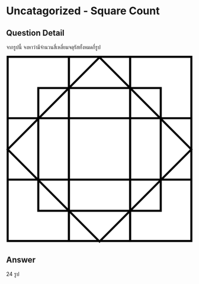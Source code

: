 # Uncatagorized - Square Count
## Question Detail
จากรูปนี้ จงหาว่ามีจำนวนสี่เหลี่ยมจตุรัสทั้งหมดกี่รูป

![](assets/square_count.png)

## Answer
24 รูป
